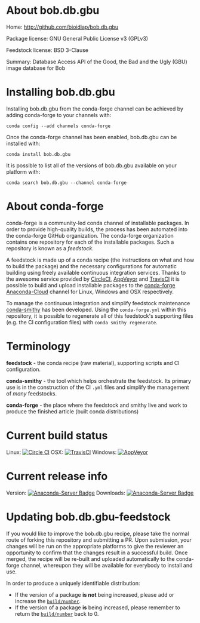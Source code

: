 About bob.db.gbu
================

Home: http://github.com/bioidiap/bob.db.gbu

Package license: GNU General Public License v3 (GPLv3)

Feedstock license: BSD 3-Clause

Summary: Database Access API of the Good, the Bad and the Ugly (GBU) image database for Bob



Installing bob.db.gbu
=====================

Installing bob.db.gbu from the conda-forge channel can be achieved by adding conda-forge to your channels with:

```
conda config --add channels conda-forge
```

Once the conda-forge channel has been enabled, bob.db.gbu can be installed with:

```
conda install bob.db.gbu
```

It is possible to list all of the versions of bob.db.gbu available on your platform with:

```
conda search bob.db.gbu --channel conda-forge
```


About conda-forge
=================

conda-forge is a community-led conda channel of installable packages.
In order to provide high-quality builds, the process has been automated into the
conda-forge GitHub organization. The conda-forge organization contains one repository 
for each of the installable packages. Such a repository is known as a *feedstock*.

A feedstock is made up of a conda recipe (the instructions on what and how to build
the package) and the necessary configurations for automatic building using freely
available continuous integration services. Thanks to the awesome service provided by
[CircleCI](https://circleci.com/), [AppVeyor](http://www.appveyor.com/)
and [TravisCI](https://travis-ci.org/) it is possible to build and upload installable
packages to the [conda-forge](https://anaconda.org/conda-forge)
[Anaconda-Cloud](http://docs.anaconda.org/) channel for Linux, Windows and OSX respectively.

To manage the continuous integration and simplify feedstock maintenance
[conda-smithy](http://github.com/conda-forge/conda-smithy) has been developed.
Using the ``conda-forge.yml`` within this repository, it is possible to regenerate all of
this feedstock's supporting files (e.g. the CI configuration files) with ``conda smithy regenerate``.


Terminology
===========

**feedstock** - the conda recipe (raw material), supporting scripts and CI configuration.

**conda-smithy** - the tool which helps orchestrate the feedstock.
                   Its primary use is in the construction of the CI ``.yml`` files
                   and simplify the management of *many* feedstocks.

**conda-forge** - the place where the feedstock and smithy live and work to
                  produce the finished article (built conda distributions)

Current build status
====================
Linux: [![Circle CI](https://circleci.com/gh/conda-forge/bob.db.gbu-feedstock.svg?style=svg)](https://circleci.com/gh/conda-forge/bob.db.gbu-feedstock)
OSX: [![TravisCI](https://travis-ci.org/conda-forge/bob.db.gbu-feedstock.svg?branch=master)](https://travis-ci.org/conda-forge/bob.db.gbu-feedstock) 
Windows: [![AppVeyor](https://ci.appveyor.com/api/projects/status/github/conda-forge/bob.db.gbu-feedstock?svg=True)](https://ci.appveyor.com/project/conda-forge/bob.db.gbu-feedstock/branch/master)

Current release info
====================
Version: [![Anaconda-Server Badge](https://anaconda.org/conda-forge/bob.db.gbu/badges/version.svg)](https://anaconda.org/conda-forge/bob.db.gbu)
Downloads: [![Anaconda-Server Badge](https://anaconda.org/conda-forge/bob.db.gbu/badges/downloads.svg)](https://anaconda.org/conda-forge/bob.db.gbu)


Updating bob.db.gbu-feedstock
=============================

If you would like to improve the bob.db.gbu recipe, please take the normal
route of forking this repository and submitting a PR. Upon submission, your changes will
be run on the appropriate platforms to give the reviewer an opportunity to confirm that the
changes result in a successful build. Once merged, the recipe will be re-built and uploaded
automatically to the conda-forge channel, whereupon they will be available for everybody to
install and use.

In order to produce a uniquely identifiable distribution:
 * If the version of a package **is not** being increased, please add or increase
   the [``build/number``](http://conda.pydata.org/docs/building/meta-yaml.html#build-number-and-string). 
 * If the version of a package **is** being increased, please remember to return
   the [``build/number``](http://conda.pydata.org/docs/building/meta-yaml.html#build-number-and-string)
   back to 0.
